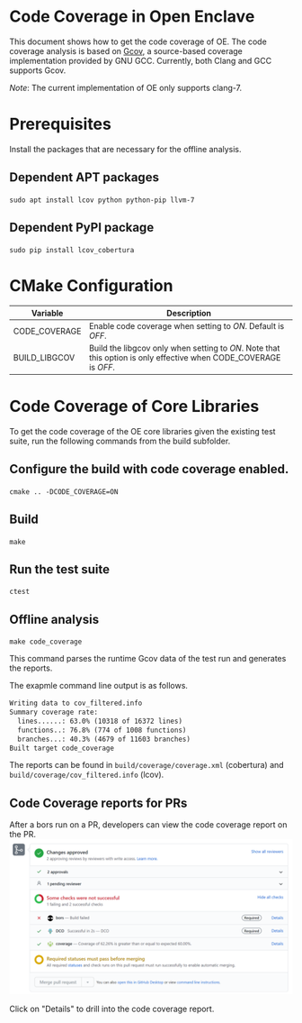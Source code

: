 # Code Coverage in Open Enclave

This document shows how to get the code coverage of OE.
The code coverage analysis is based on [Gcov](https://gcc.gnu.org/onlinedocs/gcc/Gcov.html), a source-based coverage implementation provided by GNU GCC.
Currently, both Clang and GCC supports Gcov.

*Note*: The current implementation of OE only supports clang-7.

# Prerequisites

Install the packages that are necessary for the offline analysis.

## Dependent APT packages

`sudo apt install lcov python python-pip llvm-7`

## Dependent PyPI package

`sudo pip install lcov_cobertura`

# CMake Configuration

| Variable                 | Description                                          |
|--------------------------|------------------------------------------------------|
| CODE_COVERAGE            | Enable code coverage when setting to *ON*. Default is *OFF*. |
| BUILD_LIBGCOV            | Build the libgcov only when setting to *ON*. Note that this option is only effective when CODE_COVERAGE is *OFF*. |

# Code Coverage of Core Libraries

To get the code coverage of the OE core libraries given the existing test suite, run the following commands from the build subfolder.

## Configure the build with code coverage enabled.

 `cmake .. -DCODE_COVERAGE=ON`

## Build

`make`

## Run the test suite

`ctest`

## Offline analysis

`make code_coverage`

This command parses the runtime Gcov data of the test run and generates the reports.

The exapmle command line output is as follows.
```
Writing data to cov_filtered.info
Summary coverage rate:
  lines......: 63.0% (10318 of 16372 lines)
  functions..: 76.8% (774 of 1008 functions)
  branches...: 40.3% (4679 of 11603 branches)
Built target code_coverage
```

The reports can be found in `build/coverage/coverage.xml` (cobertura) and `build/coverage/cov_filtered.info` (lcov).

## Code Coverage reports for PRs

After a bors run on a PR, developers can view the code coverage report on the PR.
![Code Coverage Report Github](CodeCoverageOnGithub.png)

Click on "Details" to drill into the code coverage report.
